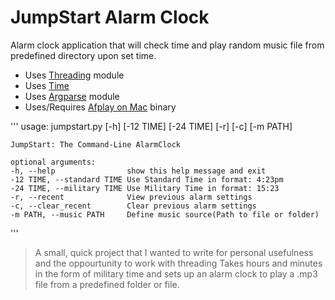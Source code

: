 JumpStart Alarm Clock
=========

Alarm clock application that will check time and play random music file from predefined directory upon set time.

  - Uses [Threading](https://docs.python.org/2/library/threading.html) module
  - Uses [Time](https://docs.python.org/2/library/time.html)
  - Uses [Argparse](https://docs.python.org/dev/library/argparse.html) module
  - Uses/Requires [Afplay on Mac](https://developer.apple.com/library/mac/documentation/Darwin/Reference/Manpages/man1/afplay.1.html) binary

'''
	usage: jumpstart.py [-h] [-12 TIME] [-24 TIME] [-r] [-c] [-m PATH]

	JumpStart: The Command-Line AlarmClock

	optional arguments:
  	-h, --help                show this help message and exit
  	-12 TIME, --standard TIME Use Standard Time in format: 4:23pm
  	-24 TIME, --military TIME Use Military Time in format: 15:23
  	-r, --recent              View previous alarm settings
  	-c, --clear_recent        Clear previous alarm settings
  	-m PATH, --music PATH     Define music source(Path to file or folder)
'''

> A small, quick project that I wanted to write for personal 
> usefulness and the oppourtunity to work with threading
> Takes hours and minutes in the form of military time and 
> sets up an alarm clock to play a .mp3 file from a predefined
> folder or file.